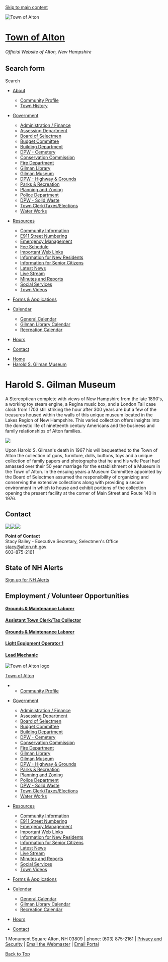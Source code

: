 [Skip to main content](https://www.alton.nh.gov/government/harold-s-gilman-museum/)

![Town of Alton](https://www.alton.nh.gov/sites/default/files/alton_seal_official.gif)

# [Town of Alton](https://www.alton.nh.gov "Home")

###### Official Website of Alton, New Hampshire

## Search form

Search

- [About](https://www.alton.nh.gov/site-page/about-town-alton)
  
  - [Community Profile](https://www.nhes.nh.gov/elmi/products/cp/profiles-htm/alton.htm)
  - [Town History](https://www.alton.nh.gov/site-page/history-alton-nh)
- [Government](https://www.alton.nh.gov/government)
  
  - [Administration / Finance](https://www.alton.nh.gov/node/70)
  - [Assessing Department](https://www.alton.nh.gov/node/58)
  - [Board of Selectmen](https://www.alton.nh.gov/node/77)
  - [Budget Committee](https://www.alton.nh.gov/node/75)
  - [Building Department](https://www.alton.nh.gov/node/59)
  - [DPW - Cemetery](https://www.alton.nh.gov/node/62)
  - [Conservation Commission](https://www.alton.nh.gov/node/76)
  - [Fire Department](https://www.alton.nh.gov/node/63)
  - [Gilman Library](https://www.gilmanlibrary.org)
  - [Gilman Museum](https://www.alton.nh.gov/node/295)
  - [DPW - Highway &amp; Grounds](https://www.alton.nh.gov/node/64)
  - [Parks &amp; Recreation](https://www.alton.nh.gov/node/65)
  - [Planning and Zoning](https://www.alton.nh.gov/node/66)
  - [Police Department](https://www.alton.nh.gov/node/67)
  - [DPW - Solid Waste](https://www.alton.nh.gov/node/68)
  - [Town Clerk/Taxes/Elections](https://www.alton.nh.gov/node/69)
  - [Water Works](https://www.alton.nh.gov/node/71)
- [Resources](https://www.alton.nh.gov/resources)
  
  - [Community Information](https://www.alton.nh.gov/resources/community-information)
  - [E911 Street Numbering](https://www.alton.nh.gov/node/51)
  - [Emergency Management](https://www.alton.nh.gov/node/262)
  - [Fee Schedule](https://www.alton.nh.gov/site-page/town-alton-fee-schedule)
  - [Important Web Links](https://www.alton.nh.gov/node/52)
  - [Information for New Residents](https://www.alton.nh.gov/node/53)
  - [Information for Senior Citizens](https://www.alton.nh.gov/node/54)
  - [Latest News](https://www.alton.nh.gov/press-releases)
  - [Live Stream](https://www.youtube.com/@townofalton6456/streams)
  - [Minutes and Reports](https://www.alton.nh.gov/node/74)
  - [Social Services](https://www.alton.nh.gov/node/56)
  - [Town Videos](https://www.alton.nh.gov/node/15)
- [Forms &amp; Applications](https://www.alton.nh.gov/node/60)
- [Calendar](https://www.alton.nh.gov/calendar)
  
  - [General Calendar](https://www.alton.nh.gov/calendar)
  - [Gilman Library Calendar](https://www.gilmanlibrary.org/calendar)
  - [Recreation Calendar](https://www.alton.nh.gov/node/1209)
- [Hours](https://www.alton.nh.gov/node/61)
- [Contact](https://www.alton.nh.gov/node/57)

<!--THE END-->

- [Home](https://www.alton.nh.gov)
- [Harold S. Gilman Museum](https://www.alton.nh.gov/government/harold-s-gilman-museum)

# Harold S. Gilman Museum

A Stereoptican complete with views of New Hampshire from the late 1890's, a working toy steam engine, a Regina music box, and a London Tall case clock from 1703 still striking the hour after 300 years are but a few of the treasures housed within the walls of this unique museum located in the Lakes Region of New Hampshire. This varied collection offers insights into the domestic life of nineteenth century Americans and the business and family relationships of Alton families.

![](https://www.alton.nh.gov/sites/default/files/museum.png)

Upon Harold S. Gilman's death in 1967 his will bequeathed to the Town of Alton the collection of guns, furniture, dolls, buttons, toys and a unique collection of family papers and photographs that he and his wife Pearl had amassed over their 50 year marriage for the establishment of a Museum in the Town of Alton. In the ensuing years a Museum Committee appointed by the Board of Selectmen assumed the responsibility of organizing and conserving the extensive collections along with providing a secure environment in which to house and exhibit portions of the collection opening the present facility at the corner of Main Street and Route 140 in 1976.

## Contact

![](https://www.alton.nh.gov/images/call.png)![](https://www.alton.nh.gov/images/email.png)![](https://www.alton.nh.gov/images/find.png)

**Point of Contact**  
Stacy Bailey - Executive Secretary, Selectmen's Office  
[stacy@alton.nh.gov](mailto:stacy@alton.nh.gov)  
603-875-2161

## State of NH Alerts

[Sign up for NH Alerts](https://stateofnewhampshire.genasys.com/portal/en)

## Employment / Volunteer Opportunities

#### [Grounds &amp; Maintenance Laborer](https://www.alton.nh.gov/employment-opportunity/grounds-maintenance-laborer-0)

#### [Assistant Town Clerk/Tax Collector](https://www.alton.nh.gov/employment-opportunity/assistant-town-clerktax-collector)

#### [Grounds &amp; Maintenance Laborer](https://www.alton.nh.gov/employment-opportunity/grounds-maintenance-laborer)

#### [Light Equipment Operator 1](https://www.alton.nh.gov/employment-opportunity/light-equipment-operator-1)

#### [Lead Mechanic](https://www.alton.nh.gov/employment-opportunity/lead-mechanic)

![Town of Alton logo](https://www.alton.nh.gov/profiles/openpublic/themes/openomega/logo-sm.png)

[Town of Alton](https://www.alton.nh.gov)

- - [Community Profile](https://www.nhes.nh.gov/elmi/products/cp/profiles-htm/alton.htm)
- [Government](https://www.alton.nh.gov/government)
  
  - [Administration / Finance](https://www.alton.nh.gov/node/70)
  - [Assessing Department](https://www.alton.nh.gov/node/58)
  - [Board of Selectmen](https://www.alton.nh.gov/node/77)
  - [Budget Committee](https://www.alton.nh.gov/node/75)
  - [Building Department](https://www.alton.nh.gov/node/59)
  - [DPW - Cemetery](https://www.alton.nh.gov/node/62)
  - [Conservation Commission](https://www.alton.nh.gov/node/76)
  - [Fire Department](https://www.alton.nh.gov/node/63)
  - [Gilman Library](https://www.gilmanlibrary.org)
  - [Gilman Museum](https://www.alton.nh.gov/node/295)
  - [DPW - Highway &amp; Grounds](https://www.alton.nh.gov/node/64)
  - [Parks &amp; Recreation](https://www.alton.nh.gov/node/65)
  - [Planning and Zoning](https://www.alton.nh.gov/node/66)
  - [Police Department](https://www.alton.nh.gov/node/67)
  - [DPW - Solid Waste](https://www.alton.nh.gov/node/68)
  - [Town Clerk/Taxes/Elections](https://www.alton.nh.gov/node/69)
  - [Water Works](https://www.alton.nh.gov/node/71)
- [Resources](https://www.alton.nh.gov/resources)
  
  - [Community Information](https://www.alton.nh.gov/resources/community-information)
  - [E911 Street Numbering](https://www.alton.nh.gov/node/51)
  - [Emergency Management](https://www.alton.nh.gov/node/262)
  - [Important Web Links](https://www.alton.nh.gov/node/52)
  - [Information for New Residents](https://www.alton.nh.gov/node/53)
  - [Information for Senior Citizens](https://www.alton.nh.gov/node/54)
  - [Latest News](https://www.alton.nh.gov/press-releases)
  - [Live Stream](https://www.youtube.com/@townofalton6456/streams)
  - [Minutes and Reports](https://www.alton.nh.gov/node/74)
  - [Social Services](https://www.alton.nh.gov/node/56)
  - [Town Videos](https://www.alton.nh.gov/node/15)
- [Forms &amp; Applications](https://www.alton.nh.gov/node/60)
- [Calendar](https://www.alton.nh.gov/calendar)
  
  - [General Calendar](https://www.alton.nh.gov/calendar)
  - [Gilman Library Calendar](https://www.gilmanlibrary.org/calendar)
  - [Recreation Calendar](https://www.alton.nh.gov/node/1209)
- [Hours](https://www.alton.nh.gov/node/61)
- [Contact](https://www.alton.nh.gov/node/57)

1 Monument Square Alton, NH 03809 | phone: (603) 875-2161 | [Privacy and Security](https://www.alton.nh.gov/site-page/privacy-security) | [Email the Webmaster](mailto:webmaster@alton.nh.gov) | [Email Portal](https://mail.alton.nh.gov)

[Back to Top](https://www.alton.nh.gov/government/harold-s-gilman-museum/)
